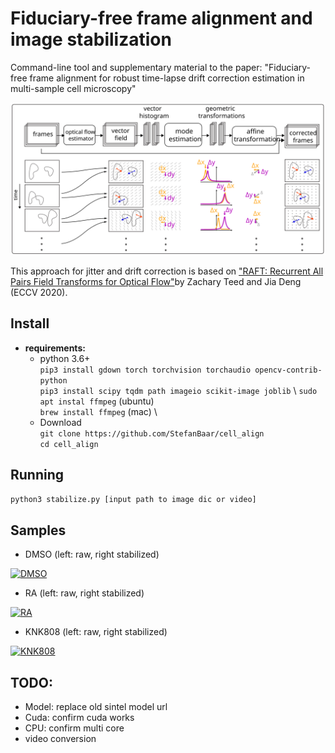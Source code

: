 # Fiduciary-free frame alignment and image stabilization

Command-line tool and supplementary material to the paper: "Fiduciary-free frame alignment for robust time-lapse drift correction estimation in multi-sample cell microscopy"

![overview](images/overview.svg)

This approach for jitter and drift correction is based on ["RAFT: Recurrent All Pairs Field Transforms for Optical Flow"](https://arxiv.org/pdf/2003.12039.pdf)by Zachary Teed and Jia Deng (ECCV 2020).

## Install

- **requirements:**
   - python 3.6+ \
     `pip3 install gdown torch torchvision torchaudio opencv-contrib-python` \
     `pip3 install scipy tqdm path imageio scikit-image joblib` \\
     `sudo apt instal ffmpeg` (ubuntu) \
     `brew install ffmpeg` (mac) \\
   - Download \
     `git clone https://github.com/StefanBaar/cell_align` \
     `cd cell_align`

## Running
   ```bash
   python3 stabilize.py [input path to image dic or video]
   ```
## Samples

- DMSO (left: raw, right stabilized)

[![DMSO](https://img.youtube.com/vi/gazuq-znHJ4/hqdefault.jpg)](https://youtu.be/gazuq-znHJ4)
- RA (left: raw, right stabilized)

[![RA](https://img.youtube.com/vi/PBX6gSWabdU/hqdefault.jpg)](https://youtu.be/PBX6gSWabdU)
- KNK808 (left: raw, right stabilized)

[![KNK808](https://img.youtube.com/vi/OyPupI3irXw/hqdefault.jpg)](https://youtu.be/OyPupI3irXw)




## TODO:
- Model: replace old sintel model url
- Cuda: confirm cuda works
- CPU: confirm multi core
- video conversion


<!--- This repo requires RAFT
git submodule add https://github.com/princeton-vl/RAFT -->
